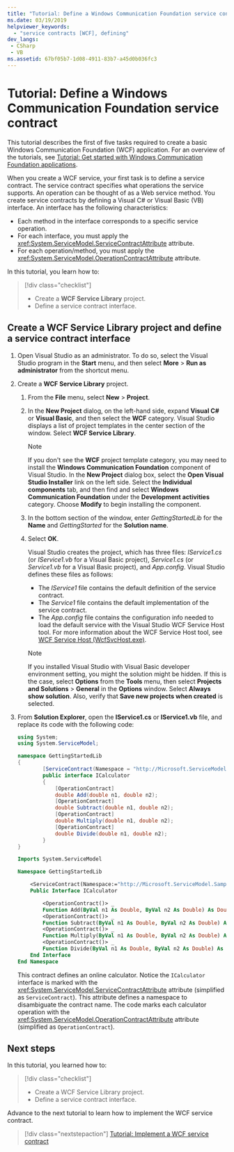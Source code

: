 ```yaml
---
title: "Tutorial: Define a Windows Communication Foundation service contract"
ms.date: 03/19/2019
helpviewer_keywords:
  - "service contracts [WCF], defining"
dev_langs:
 - CSharp
 - VB
ms.assetid: 67bf05b7-1d08-4911-83b7-a45d0b036fc3
---
```

# Tutorial: Define a Windows Communication Foundation service contract

This tutorial describes the first of five tasks required to create a basic Windows Communication Foundation (WCF) application. For an overview of the tutorials, see [Tutorial: Get started with Windows Communication Foundation applications](getting-started-tutorial.md).

When you create a WCF service, your first task is to define a service contract. The service contract specifies what operations the service supports. An operation can be thought of as a Web service method. You create service contracts by defining a Visual C# or Visual Basic (VB) interface. An interface has the following characteristics:

- Each method in the interface corresponds to a specific service operation. 
- For each interface, you must apply the <xref:System.ServiceModel.ServiceContractAttribute> attribute.
- For each operation/method, you must apply the <xref:System.ServiceModel.OperationContractAttribute> attribute. 

In this tutorial, you learn how to:
> [!div class="checklist"]
> - Create a **WCF Service Library** project.
> - Define a service contract interface.


## Create a WCF Service Library project and define a service contract interface

1. Open Visual Studio as an administrator. To do so, select the Visual Studio program in the **Start** menu, and then select **More** > **Run as administrator** from the shortcut menu.

2. Create a **WCF Service Library** project.

   1. From the **File** menu, select **New** > **Project**.

   2. In the **New Project** dialog, on the left-hand side, expand **Visual C#** or **Visual Basic**, and then select the **WCF** category. Visual Studio displays a list of project templates in the center section of the window. Select **WCF Service Library**.

      > [!NOTE]
      > If you don't see the **WCF** project template category, you may need to install the **Windows Communication Foundation** component of Visual Studio. In the **New Project** dialog box, select the **Open Visual Studio Installer** link on the left side. Select the **Individual components** tab, and then find and select **Windows Communication Foundation** under the **Development activities** category. Choose **Modify** to begin installing the component.

   3. In the bottom section of the window, enter *GettingStartedLib* for the **Name** and *GettingStarted* for the **Solution name**. 

   4. Select **OK**.

      Visual Studio creates the project, which has three files: *IService1.cs* (or *IService1.vb* for a Visual Basic project), *Service1.cs* (or *Service1.vb* for a Visual Basic project), and *App.config*. Visual Studio defines these files as follows: 
      - The *IService1* file contains the default definition of the service contract. 
      - The *Service1* file contains the default implementation of the service contract. 
      - The *App.config* file contains the configuration info needed to load the default service with the Visual Studio WCF Service Host tool. For more information about the WCF Service Host tool, see [WCF Service Host (WcfSvcHost.exe)](wcf-service-host-wcfsvchost-exe.md).

      > [!NOTE]
      > If you installed Visual Studio with Visual Basic developer environment setting, you might the solution might be hidden. If this is the case, select **Options** from the **Tools** menu, then select **Projects and Solutions** > **General** in the **Options** window. Select **Always show solution**. Also, verify that **Save new projects when created** is selected.


3. From **Solution Explorer**, open the **IService1.cs** or **IService1.vb** file, and replace its code with the following code:

    ```csharp
    using System;
    using System.ServiceModel;

    namespace GettingStartedLib
    {
            [ServiceContract(Namespace = "http://Microsoft.ServiceModel.Samples")]
            public interface ICalculator
            {
                [OperationContract]
                double Add(double n1, double n2);
                [OperationContract]
                double Subtract(double n1, double n2);
                [OperationContract]
                double Multiply(double n1, double n2);
                [OperationContract]
                double Divide(double n1, double n2);
            }
    }
    ```

    ```vb
    Imports System.ServiceModel

    Namespace GettingStartedLib

        <ServiceContract(Namespace:="http://Microsoft.ServiceModel.Samples")> _
        Public Interface ICalculator

            <OperationContract()> _
            Function Add(ByVal n1 As Double, ByVal n2 As Double) As Double
            <OperationContract()> _
            Function Subtract(ByVal n1 As Double, ByVal n2 As Double) As Double
            <OperationContract()> _
            Function Multiply(ByVal n1 As Double, ByVal n2 As Double) As Double
            <OperationContract()> _
            Function Divide(ByVal n1 As Double, ByVal n2 As Double) As Double
        End Interface
    End Namespace
    ```

     This contract defines an online calculator. Notice the `ICalculator` interface is marked with the <xref:System.ServiceModel.ServiceContractAttribute> attribute (simplified as `ServiceContract`). This attribute defines a namespace to disambiguate the contract name. The code marks each calculator operation with the <xref:System.ServiceModel.OperationContractAttribute> attribute (simplified as `OperationContract`).

## Next steps

In this tutorial, you learned how to:
> [!div class="checklist"]
> - Create a WCF Service Library project.
> - Define a service contract interface.

Advance to the next tutorial to learn how to implement the WCF service contract.

> [!div class="nextstepaction"]
> [Tutorial: Implement a WCF service contract](how-to-implement-a-wcf-contract.md)
